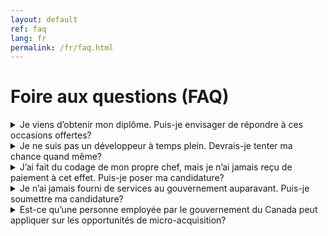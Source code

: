 ```yaml
---
layout: default
ref: faq
lang: fr
permalink: /fr/faq.html
---
```


# Foire aux questions (FAQ)

<details id="faq-001">
<summary>Je viens d’obtenir mon diplôme. Puis-je envisager de répondre à ces occasions offertes?</summary>
<p>Oui! Si vous satisfaites aux critères d'éligibilité, vous pouvez définitivement soumettre votre nom! Le projet pilote de micro-acquisition vise à faciliter le plus possible la collaboration avec le gouvernement sur des opportunités de petite envergure. Même si c’est la première fois que vous faites affaire avec le gouvernement, vous ne devriez pas être dépassé par la complexité de la réglementation en matière d’approvisionnement.</p>

<p>Nous voulons que vous puissiez consacrer votre temps à réaliser le travail plutôt qu'à remplir de la paperasse et que vous puissiez obtenir le paiement le plus rapidement possible une fois celui-ci terminé. </p>
</details>

<details id="faq-002">
<summary>Je ne suis pas un développeur à temps plein. Devrais-je tenter ma chance quand même?</summary>
<p>Oui! Les opportunités sont offertes au plus grand nombre de personnes possible et même si vous ne vous considérez pas comme un développeur professionnel, vous aurez peut-être les compétences nécessaires pour résoudre le problème en jeu.</p>

<p>Le processus de demande en soi comporte peu de travail initial et les critères de réussite sont définis avant de commencer. Si votre candidature est retenue et que vous livrez la marchandise, vous recevrez votre paiement, que votre emploi à temps plein consiste à développer ou non. </p>
</details>

<details id="faq-003">
<summary>J’ai fait du codage de mon propre chef, mais je n’ai jamais reçu de paiement à cet effet. Puis-je poser ma candidature?</summary>
<p>Oui! Consultez la réponse ci-dessus! Si on retient votre candidature et que vous réglez le problème en jeu, un paiement vous sera versé. C’est aussi simple que cela!</p>
</details>

<details id="faq-004">
<summary>Je n’ai jamais fourni de services au gouvernement auparavant. Puis-je soumettre ma candidature?</summary>
<p>Oui! Ces opportunités visent à trouver des personnes possédant des compétences spécifiques pour résoudre un problème particulier en toute transparence. Vous devez simplement avoir la capacité de résoudre le problème et satisfaire aux critères d’admissibilité.</p>

<p>Si vous avez les deux, cette occasion s’adresse à vous!</p>
</details>

<details id="faq-005">
<summary>Est-ce qu’une personne employée par le gouvernement du Canada peut appliquer sur les opportunités de micro-acquisition?</summary>

<p>Si vous êtes à l’emploi du gouvernement du Canada, vous pouvez poser votre candidature aux opportunités de micro-acquisition. Toutefois, n'oubliez pas que le respect de la <a href="https://www.tbs-sct.gc.ca/pol/doc-fra.aspx?id=32627">Directive sur les conflits d'intérêts</a> est une condition de votre emploi. Cette directive exige ce qui suit des personnes employées par le gouvernement du Canada :</p>

<blockquote>“4.2.3 présenter un rapport par écrit à leur administrateur général de tous les emplois et de toutes les activités extérieures, et de tous les biens, les passifs et les intérêts qui pourraient donner lieu à un conflit d’intérêts réel, apparent ou potentiel ayant trait à leurs fonctions et responsabilités officielles;”</blockquote>

<p>et</p>

<blockquote>“4.2.9 obtenir l’approbation de leur administrateur général avant de passer une entente contractuelle avec le gouvernement du Canada leur permettant de recevoir tout avantage direct ou indirect ou tout revenu;”</blockquote>

<p>Veuillez consulter le <a href="https://www.tbs-sct.gc.ca/pol/doc-fra.aspx?id=25049">Code de valeurs et d'éthique du secteur public</a>, la Directive sur les conflits d'intérêts et le code de conduite de votre ministère pour plus d'informations.</p>
</details>
